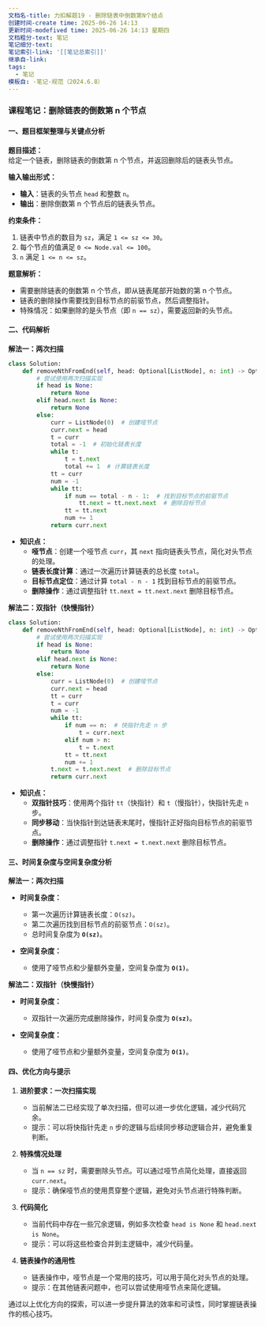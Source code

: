 ```yaml
---
文档名-title: 力扣解题19 - 删除链表中倒数第N个结点
创建时间-create time: 2025-06-26 14:13
更新时间-modefived time: 2025-06-26 14:13 星期四
文档粗分-text: 笔记
笔记细分-text: 
笔记索引-link: '[[笔记总索引]]'
继承自-link: 
tags:
  - 笔记
模板自: -笔记-规范（2024.6.8）
---
```


### 课程笔记：删除链表的倒数第 n 个节点

#### 一、题目框架整理与关键点分析

**题目描述：**  
给定一个链表，删除链表的倒数第 n 个节点，并返回删除后的链表头节点。

**输入输出形式：**  
- **输入**：链表的头节点 `head` 和整数 `n`。
- **输出**：删除倒数第 n 个节点后的链表头节点。

**约束条件：**  
1. 链表中节点的数目为 `sz`，满足 `1 <= sz <= 30`。
2. 每个节点的值满足 `0 <= Node.val <= 100`。
3. `n` 满足 `1 <= n <= sz`。

**题意解析：**  
- 需要删除链表的倒数第 n 个节点，即从链表尾部开始数的第 n 个节点。
- 链表的删除操作需要找到目标节点的前驱节点，然后调整指针。
- 特殊情况：如果删除的是头节点（即 `n == sz`），需要返回新的头节点。

#### 二、代码解析

**解法一：两次扫描**

```python
class Solution:
    def removeNthFromEnd(self, head: Optional[ListNode], n: int) -> Optional[ListNode]:
        # 尝试使用两次扫描实现
        if head is None:
            return None
        elif head.next is None:
            return None
        else:
            curr = ListNode(0)  # 创建哑节点
            curr.next = head
            t = curr
            total = -1  # 初始化链表长度
            while t:
                t = t.next
                total += 1  # 计算链表长度
            tt = curr
            num = -1
            while tt:
                if num == total - n - 1:  # 找到目标节点的前驱节点
                    tt.next = tt.next.next  # 删除目标节点
                tt = tt.next
                num += 1
            return curr.next
```

- **知识点：**
  - **哑节点**：创建一个哑节点 `curr`，其 `next` 指向链表头节点，简化对头节点的处理。
  - **链表长度计算**：通过一次遍历计算链表的总长度 `total`。
  - **目标节点定位**：通过计算 `total - n - 1` 找到目标节点的前驱节点。
  - **删除操作**：通过调整指针 `tt.next = tt.next.next` 删除目标节点。

**解法二：双指针（快慢指针）**

```python
class Solution:
    def removeNthFromEnd(self, head: Optional[ListNode], n: int) -> Optional[ListNode]:
        # 尝试使用两次扫描实现
        if head is None:
            return None
        elif head.next is None:
            return None
        else:
            curr = ListNode(0)  # 创建哑节点
            curr.next = head
            tt = curr
            t = curr
            num = -1
            while tt:
                if num == n:  # 快指针先走 n 步
                    t = curr.next
                elif num > n:
                    t = t.next
                tt = tt.next
                num += 1
            t.next = t.next.next  # 删除目标节点
            return curr.next
```

- **知识点：**
  - **双指针技巧**：使用两个指针 `tt`（快指针）和 `t`（慢指针），快指针先走 `n` 步。
  - **同步移动**：当快指针到达链表末尾时，慢指针正好指向目标节点的前驱节点。
  - **删除操作**：通过调整指针 `t.next = t.next.next` 删除目标节点。

#### 三、时间复杂度与空间复杂度分析

**解法一：两次扫描**

- **时间复杂度：**
  - 第一次遍历计算链表长度：`O(sz)`。
  - 第二次遍历找到目标节点的前驱节点：`O(sz)`。
  - 总时间复杂度为 **`O(sz)`**。

- **空间复杂度：**
  - 使用了哑节点和少量额外变量，空间复杂度为 **`O(1)`**。

**解法二：双指针（快慢指针）**

- **时间复杂度：**
  - 双指针一次遍历完成删除操作，时间复杂度为 **`O(sz)`**。

- **空间复杂度：**
  - 使用了哑节点和少量额外变量，空间复杂度为 **`O(1)`**。

#### 四、优化方向与提示

1. **进阶要求：一次扫描实现**
   - 当前解法二已经实现了单次扫描，但可以进一步优化逻辑，减少代码冗余。
   - 提示：可以将快指针先走 `n` 步的逻辑与后续同步移动逻辑合并，避免重复判断。

2. **特殊情况处理**
   - 当 `n == sz` 时，需要删除头节点。可以通过哑节点简化处理，直接返回 `curr.next`。
   - 提示：确保哑节点的使用贯穿整个逻辑，避免对头节点进行特殊判断。

3. **代码简化**
   - 当前代码中存在一些冗余逻辑，例如多次检查 `head is None` 和 `head.next is None`。
   - 提示：可以将这些检查合并到主逻辑中，减少代码量。

4. **链表操作的通用性**
   - 链表操作中，哑节点是一个常用的技巧，可以用于简化对头节点的处理。
   - 提示：在其他链表问题中，也可以尝试使用哑节点来简化逻辑。

通过以上优化方向的探索，可以进一步提升算法的效率和可读性，同时掌握链表操作的核心技巧。